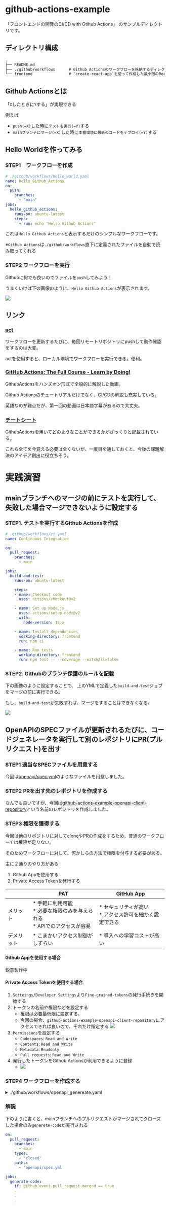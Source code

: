 # github-actions-example

「フロントエンドの開発のCI/CD with Gtihub Actions」 のサンプルディレクトリです。

## ディレクトリ構成

```txt
.
├── README.md
├── ./github/workflows      # Github Actionsのワークフローを格納するディレクトリ
└── frontend                # `create-react-app`を使って作成した最小限のReactプロジェクト
```

## Github Actionsとは
「`X`したときに`Y`する」が実現できる

例えば
- `push(=X)`した時に`テストを実行(=Y)`する
- `mainブランチにマージ(=X)`した時に`本番環境に最新のコードをデプロイ(=Y)`する

## Hello Worldを作ってみる

### STEP1　ワークフローを作成

```yaml
# ./github/workflows/hello_world.yaml
name: Hello_Github_Actions
on:
  push:
    branches:
      - "main"
jobs:
  hello_github_actions:
    runs-on: ubuntu-latest
    steps:
      - run: echo "Hello Github Actions"
```

これは`Hello Github Actions`と表示するだけのシンプルなワークフローです。

※`Github Actions`は`./github/workflows`直下に定義されたファイルを自動で読み取ってくれる


### STEP2 ワークフローを実行
Githubに何でも良いのでファイルを`push`してみよう！

うまくいけば下の画像のように、`Hello Github Actions`が表示されます。

![](/assets/screenshot_helloworld_workflow.png)

## リンク

### [act](https://github.com/nektos/act)

ワークフローを更新するたびに、毎回リモートリポジトリにpushして動作確認をするのは大変。

actを使用すると、ローカル環境でワークフローを実行できる。便利。

### [GitHub Actions: The Full Course - Learn by Doing!](https://www.youtube.com/playlist?list=PLArH6NjfKsUhvGHrpag7SuPumMzQRhUKY)
GithubActionsをハンズオン形式で全般的に解説した動画。

Github Actionsのチュートリアルだけでなく、CI/CDの解説も充実している。

英語なのが難点だが、第一回の動画は日本語字幕があるので大丈夫。

### [チートシート](https://zenn.dev/masaaania/articles/c930f2f755a577)

GithubActionsを用いてどのようなことができるかがざっくりと記載されている。

これら全てを今覚える必要は全くないが、一度目を通しておくと、今後の課題解決のアイデア創出に役立ちそう。



# 実践演習

## mainブランチへのマージの前にテストを実行して、<br/>失敗した場合マージできないように設定する

### STEP1. テストを実行するGithub Actionsを作成


```yml
# .github/workflows/ci.yaml
name: Continuous Integration

on:
  pull_request:
    branches:
      - main

jobs:
  build-and-test:
    runs-on: ubuntu-latest

    steps:
    - name: Checkout code
      uses: actions/checkout@v2

    - name: Set up Node.js
      uses: actions/setup-node@v2
      with:
        node-version: 18.x

    - name: Install dependencies
      working-directory: frontend
      run: npm ci

    - name: Run tests
      working-directory: frontend
      run: npm test -- --coverage --watchAll=false
```

### STEP2. Githubのブランチ保護のルールを記載

下の画像のように設定することで、 上のYMLで定義した`build-and-test`ジョブをマージの前に実行できる。

もし、`build-and-test`が失敗すれば、マージをすることはできなくなる。

![](/assets/screen_shot_of_branch_protection_setting.png)


## OpenAPIのSPECファイルが更新されるたびに、コードジェネレータを実行して別のレポジトリにPR(プルリクエスト)を出す


### STEP1 適当なSPECファイルを用意する

今回は[openapi/spec.yml](/openapi/spec.yml)のようなファイルを用意しました。


### STEP2 PRを出す先のレポジトリを作成する

なんでも良いですが、今回は[github-actions-example-openapi-client-repository]( https://github.com/fujisw/github-actions-example-openapi-client-repository )という名前のレポジトリを作成しました。


### STEP3 権限を獲得する
今回は他のリポジトリに対してcloneやPRの作成をするため、普通のワークフローでは権限が足りない。

そのためワークフローに対して、何かしらの方法で権限を付与する必要がある。

主に２通りのやり方がある

1. Github Appを使用する
2. Private Access Tokenを発行する

|                       | PAT                                                                           | GitHub App                                               |
|-----------------------|-------------------------------------------------------------------------------|----------------------------------------------------------|
| メリット              | * 手軽に利用可能<br>* 必要な権限のみを与えられる<br>* APIでのアクセスが容易   | * セキュリティが高い<br>* アクセス許可を細かく設定できる | 
| デメリット            | * こまかいアクセス制御がしずらい                                              | * 導入への学習コストが高い                               |


#### Github Appを使用する場合

鋭意製作中

#### Private Access Tokenを使用する場合

1. `Setteings/Developer Settings`より`Fine-grained-tokens`の発行手続きを開始する
2. トークンの名前や権限などを設定する
    - 権限は必要最低限に設定する。
    - 今回の場合、`github-actions-example-openapi-client-repository`にアクセスできれば良いので、それだけ指定する
      ![](/assets/screenshot_repository_access.png)
3. `Permissions`を設定する
    - `Codespaces`: `Read and Write`
    - `Contents`: `Read and Write`
    - `Metadata`: `Readonly`
    - `Pull requests`: `Read and Write`
4. 発行したトークンをGithub Actionsが利用できるように登録
    - ![](/assets/screenshot_create_token.png)



### STEP4 ワークフローを作成する

<details>
<summary> ./github/workflows/openapi_genereate.yaml </summary>

```yml
# ./github/workflows/openapi_genereate.yaml

name: OpenAPI Client Generate

on:
  workflow_dispatch:
  pull_request:
    branches:
      - main
    types:
      - "closed"
    paths:
      - 'openapi/spec.yml'
  

jobs:
  generate-code:
    if: |
      github.event_name == 'workflow_dispatch' || github.event.pull_request.merged == true
    runs-on: ubuntu-latest
    permissions:
      pull-requests: write

    steps:
    - name: Checkout code
      uses: actions/checkout@v3

    - name: Checkout Client Respository
      uses: actions/checkout@v3
      with:
        token: ${{ secrets.CLIENT_TOKEN }}
        repository: fujisw/github-actions-example-openapi-client-repository
        path: tmp
        
    - name: Generate code
      uses: docker://openapitools/openapi-generator-cli
      with:
        args: generate -g typescript-axios -i openapi/spec.yml -o ./tmp/__generated__
    
    - name: Grant file permissions to prevent error on `Create Pull Request` step
      run: sudo chown -R $USER:$USER .

    - name: Create Pull Request
      uses: peter-evans/create-pull-request@v3.14.0
      with:
        token: ${{ secrets.CLIENT_TOKEN }}
        path: tmp
        commit-message: auto generated from ${{ github.event.pull_request.html_url }}
        title: _ ${{ github.event.pull_request.title }}
        branch: feature/codegen
        branch-suffix: short-commit-hash
```

</details>


### 解説


下のように書くと、mainブランチへのプルリクエストがマージされてクローズした場合のみ`generete-code`が実行される

```yml
on:
  pull_request:
    branches:
      - main
    types:
      - "closed"
    paths:
      - 'openapi/spec.yml'

jobs:
  generate-code:
    if: github.event.pull_request.merged == true
    .
    .
    .
```